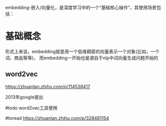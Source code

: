 embedding-嵌入/向量化，是深度学习中的一个“基础核心操作”，其使用场景包括：


# 基础概念
形式上来说，embedding就是用一个低维稠密的向量表示一个对象(比如，一个词、商品等等)， 而embedding一开始也是源自于nlp中词向量生成问题开始的

## word2vec
https://zhuanlan.zhihu.com/p/114538417

2013年google提出







#todo word2vec工具使用


#toread https://zhuanlan.zhihu.com/p/328481154


